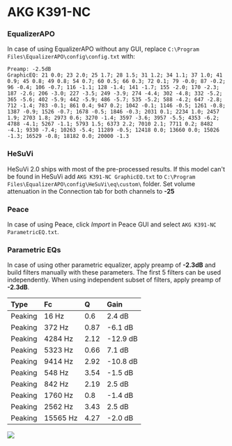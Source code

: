 # AKG K391-NC

### EqualizerAPO
In case of using EqualizerAPO without any GUI, replace `C:\Program Files\EqualizerAPO\config\config.txt`
with:
```
Preamp: -2.5dB
GraphicEQ: 21 0.0; 23 2.0; 25 1.7; 28 1.5; 31 1.2; 34 1.1; 37 1.0; 41 0.9; 45 0.8; 49 0.8; 54 0.7; 60 0.5; 66 0.3; 72 0.1; 79 -0.0; 87 -0.2; 96 -0.4; 106 -0.7; 116 -1.1; 128 -1.4; 141 -1.7; 155 -2.0; 170 -2.3; 187 -2.6; 206 -3.0; 227 -3.5; 249 -3.9; 274 -4.4; 302 -4.8; 332 -5.2; 365 -5.6; 402 -5.9; 442 -5.9; 486 -5.7; 535 -5.2; 588 -4.2; 647 -2.8; 712 -1.4; 783 -0.1; 861 0.4; 947 0.2; 1042 -0.1; 1146 -0.5; 1261 -0.8; 1387 -0.9; 1526 -0.7; 1678 -0.5; 1846 -0.3; 2031 0.1; 2234 1.0; 2457 1.9; 2703 1.8; 2973 0.6; 3270 -1.4; 3597 -3.6; 3957 -5.5; 4353 -6.2; 4788 -4.1; 5267 -1.1; 5793 1.5; 6373 2.2; 7010 2.1; 7711 0.2; 8482 -4.1; 9330 -7.4; 10263 -5.4; 11289 -0.5; 12418 0.0; 13660 0.0; 15026 -1.3; 16529 -0.8; 18182 0.0; 20000 -1.3
```

### HeSuVi
HeSuVi 2.0 ships with most of the pre-processed results. If this model can't be found in HeSuVi add
`AKG K391-NC GraphicEQ.txt` to `C:\Program Files\EqualizerAPO\config\HeSuVi\eq\custom\` folder.
Set volume attenuation in the Connection tab for both channels to **-25**

### Peace
In case of using Peace, click *Import* in Peace GUI and select `AKG K391-NC ParametricEQ.txt`.

### Parametric EQs
In case of using other parametric equalizer, apply preamp of **-2.3dB** and build filters manually
with these parameters. The first 5 filters can be used independently.
When using independent subset of filters, apply preamp of **-2.3dB**.

| Type    | Fc       |    Q | Gain     |
|:--------|:---------|:-----|:---------|
| Peaking | 16 Hz    | 0.6  | 2.4 dB   |
| Peaking | 372 Hz   | 0.87 | -6.1 dB  |
| Peaking | 4284 Hz  | 2.12 | -12.9 dB |
| Peaking | 5323 Hz  | 0.66 | 7.1 dB   |
| Peaking | 9414 Hz  | 2.92 | -10.8 dB |
| Peaking | 548 Hz   | 3.54 | -1.5 dB  |
| Peaking | 842 Hz   | 2.19 | 2.5 dB   |
| Peaking | 1760 Hz  | 0.8  | -1.4 dB  |
| Peaking | 2562 Hz  | 3.43 | 2.5 dB   |
| Peaking | 15565 Hz | 4.27 | -2.0 dB  |

![](https://raw.githubusercontent.com/jaakkopasanen/AutoEq/master/results/rtings/avg/AKG%20K391-NC/AKG%20K391-NC.png)